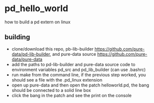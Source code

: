 # pd_hello_world
how to build a pd extern on linux

## building
- clone/download this repo, pb-lib-builder https://github.com/pure-data/pd-lib-builder, and pure-data source https://github.com/pure-data/pure-data
- add the paths to pd-lib-builder and pure-data source code to environment variables pd_src and pd_lib_builder (can use .bashrc)
- run make from the command line, if the previous step worked, you should see a file with the .pd_linux extension
- open up pure-data and then open the patch helloworld.pd, the bang should be connected to a solid line box
- click the bang in the patch and see the print on the console
